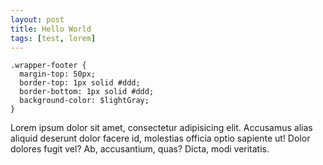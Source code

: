 ```yaml
---
layout: post
title: Hello World
tags: [test, lorem]
---
```

    .wrapper-footer {
      margin-top: 50px;
      border-top: 1px solid #ddd;
      border-bottom: 1px solid #ddd;
      background-color: $lightGray;
    }
    
    
Lorem ipsum dolor sit amet, consectetur adipisicing elit. Accusamus alias aliquid deserunt dolor facere id, molestias officia optio sapiente ut! Dolor dolores fugit vel? Ab, accusantium, quas? Dicta, modi veritatis.